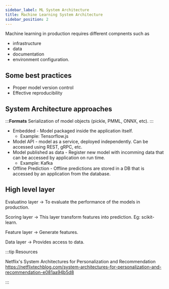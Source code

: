 ```yaml
---
sidebar_label: ML System Architecture
title: Machine Learning System Architecture
sidebar_position: 2
---
```


Machine learning in production requires different compnents such as 
- infrastructure 
- data
- documentation
- environment configuration.

## Some best practices
- Proper model version control
- Effective reproducibility

## System Architecture approaches
:::**Formats** 
Serialization of model objects (pickle, PMML, ONNX, etc).
:::

- Embedded - Model packaged inside the application itself. 
  - Example: Tensorflow.js
- Model API - model as a service, deployed independently. Can be accessed using REST, gRPC, etc.
- Model published as data - Register new model with incomming data that can be accessed by application on run time.
  - Example: Kafka
- Offline Prediction - Offline predictions are stored in a DB that is accessed by an application from the database.

## High level layer
Evaluatino layer -> To evaluate the performance of the models in production.

Scoring layer -> This layer transform features into prediction. Eg: scikit-learn.

Feature layer -> Generate features.

Data layer -> Provides access to data.

:::tip Resources

Netflix's System Architectures for Personalization and Recommendation
https://netflixtechblog.com/system-architectures-for-personalization-and-recommendation-e081aa94b5d8

:::